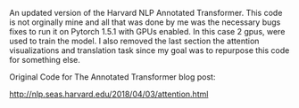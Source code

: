 An updated version of the Harvard NLP Annotated Transformer. This code is not orginally mine and all that was done by me was the necessary bugs fixes to run it on Pytorch 1.5.1 with GPUs enabled. In this case 2 gpus, were used to train the model. I also removed the last section the attention visualizations and translation task since my goal was to repurpose this code for something else. 


Original Code for The Annotated Transformer blog post:

http://nlp.seas.harvard.edu/2018/04/03/attention.html



